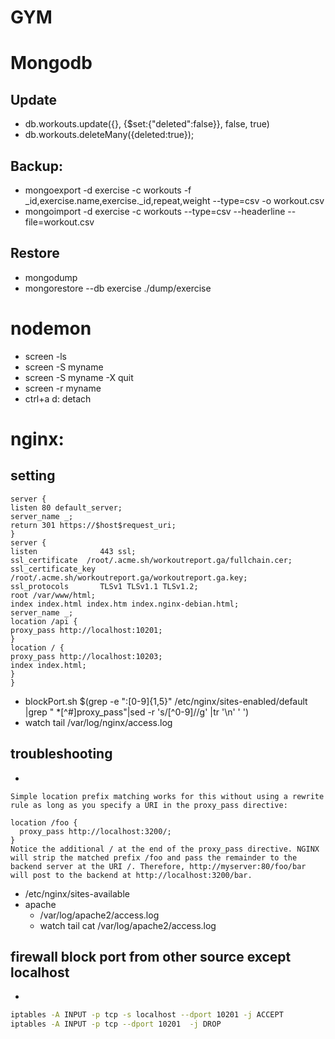 # GYM

# Mongodb
## Update
* db.workouts.update({}, {$set:{"deleted":false}}, false, true)
* db.workouts.deleteMany({deleted:true});
## Backup:
* mongoexport -d exercise -c workouts -f _id,exercise.name,exercise._id,repeat,weight --type=csv -o workout.csv
* mongoimport -d exercise -c workouts --type=csv --headerline --file=workout.csv

## Restore
* mongodump
* mongorestore --db exercise ./dump/exercise

# nodemon
* screen -ls
* screen -S myname
* screen -S myname -X quit
* screen -r myname
* ctrl+a d: detach



# nginx:
## setting
```
server {
listen 80 default_server;
server_name _;
return 301 https://$host$request_uri;
}
server {
listen              443 ssl;
ssl_certificate  /root/.acme.sh/workoutreport.ga/fullchain.cer;
ssl_certificate_key /root/.acme.sh/workoutreport.ga/workoutreport.ga.key;
ssl_protocols       TLSv1 TLSv1.1 TLSv1.2;
root /var/www/html;
index index.html index.htm index.nginx-debian.html;
server_name _;
location /api {
proxy_pass http://localhost:10201;
}
location / {
proxy_pass http://localhost:10203;
index index.html;
}
}
```
* blockPort.sh $(grep -e ":[0-9]\{1,5\}" /etc/nginx/sites-enabled/default |grep " *[^#]proxy_pass"|sed -r 's/[^0-9]//g' |tr '\n' ' ')
* watch tail /var/log/nginx/access.log

## troubleshooting
* 
```
Simple location prefix matching works for this without using a rewrite rule as long as you specify a URI in the proxy_pass directive:

location /foo {
  proxy_pass http://localhost:3200/;
}
Notice the additional / at the end of the proxy_pass directive. NGINX will strip the matched prefix /foo and pass the remainder to the backend server at the URI /. Therefore, http://myserver:80/foo/bar will post to the backend at http://localhost:3200/bar.
```
* /etc/nginx/sites-available
* apache
    * /var/log/apache2/access.log
    * watch tail cat /var/log/apache2/access.log
## firewall block port from other source except localhost
* 
```bash
iptables -A INPUT -p tcp -s localhost --dport 10201 -j ACCEPT
iptables -A INPUT -p tcp --dport 10201  -j DROP
```

